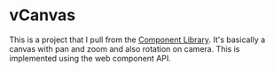# vCanvas
This is a project that I pull from the [Component Library](https://github.com/niuee/vnt-component-library).
It's basically a canvas with pan and zoom and also rotation on camera.
This is implemented using the web component API.
